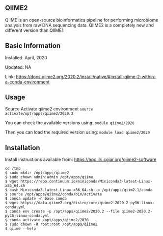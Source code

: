 ## QIIME2

QIIME is an open-source bioinformatics pipeline for performing microbiome analysis from raw DNA sequencing data. QIIME2 is a completely new and different version than QIIME1

## Basic Information
Installed: April, 2020

Updated: NA

Link: https://docs.qiime2.org/2020.2/install/native/#install-qiime-2-within-a-conda-environment

## Usage
Source Activate qiime2 environment
`source activate/opt/apps/qiime2/2020.2`

You can check the available versions using:
`module qiime2/2020`

Then you can load the required version using:
`module load qiime2/2020`

## Installation
Install instructions available from:  https://hpc.ilri.cgiar.org/qiime2-software

```
cd /tmp
$ sudo mkdir /opt/apps/qiime2
$ sudo chown admin:admin /opt/apps/qiime
$ wget https://repo.continuum.io/miniconda/Miniconda3-latest-Linux-x86_64.sh
$ bash Miniconda3-latest-Linux-x86_64.sh -p /opt/apps/qiim2.1/conda
$ source /opt/apps/qiime2/conda/bin/activate
$ conda update -n base conda
$ wget https://data.qiime2.org/distro/core/qiime2-2020.2-py36-linux-conda.yml
$ conda env create -p /opt/apps/qiime2/2020.2 --file qiime2-2020.2-py36-linux-conda.yml 
$ conda activate /opt/apps/qiime2/2020
$ sudo chown -R root:root /opt/apps/qiime2
$ qiime --help

```
